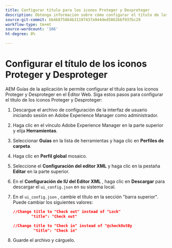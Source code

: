 ```yaml
---
title: Configurar título para los iconos Proteger y Desproteger
description: Obtenga información sobre cómo configurar el título de los iconos Proteger y Desproteger
source-git-commit: bb4b875864b31197437a944ded5862bbf937bc29
workflow-type: tm+mt
source-wordcount: '166'
ht-degree: 0%

---
```


# Configurar el título de los iconos Proteger y Desproteger

AEM Guías de la aplicación le permite configurar el título para los iconos Proteger y Desproteger en el Editor Web. Siga estos pasos para configurar el título de los iconos Proteger y Desproteger:

1. Descargue el archivo de configuración de la interfaz de usuario iniciando sesión en Adobe Experience Manager como administrador.
1. Haga clic en el vínculo Adobe Experience Manager en la parte superior y elija **Herramientas**.
1. Seleccionar **Guías** en la lista de herramientas y haga clic en **Perfiles de carpeta**.
1. Haga clic en **Perfil global** mosaico.
1. Seleccione el **Configuración del editor XML** y haga clic en la pestaña **Editar** en la parte superior.
1. En el **Configuración de IU del Editor XML** , haga clic en **Descargar** para descargar el `ui_config.json` en su sistema local.
1. En el `ui_config.json` , cambie el título en la sección &quot;barra superior&quot;. Puede cambiar los siguientes valores:

   ```json
   //Change title to "Check out" instead of "Lock"
           "title": "Check out"
   
   //Change title to "Check in" instead of "@checkOutBy
            "title": "Check in"
   ```

1. Guarde el archivo y cárguelo.

